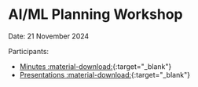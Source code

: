 # AI/ML Planning Workshop

Date: 21 November 2024

Participants: 

- [Minutes :material-download:](https://polybox.ethz.ch/index.php/s/JVM4RcWekgjl01y){:target="_blank"}
- [Presentations :material-download:](https://polybox.ethz.ch/index.php/s/JVM4RcWekgjl01y){:target="_blank"}
